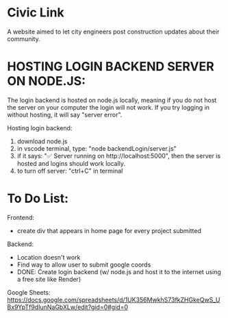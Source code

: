 # Civic Link
A website aimed to let city engineers post construction updates about their community.

# HOSTING LOGIN BACKEND SERVER ON NODE.JS:
The login backend is hosted on node.js locally, meaning if you do not host the server on your computer the login will not work.
If you try logging in without hosting, it will say "server error".

Hosting login backend:
1) download node.js 
2) in vscode terminal, type: "node backendLogin/server.js"
4) if it says: "✅ Server running on http://localhost:5000", then the server is hosted and logins should work locally.
5) to turn off server: "ctrl+C" in terminal



# To Do List:

Frontend:
- create div that appears in home page for every project submitted

Backend:
- Location doesn't work
- Find way to allow user to submit google coords
- DONE: Create login backend (w/ node.js and host it to the internet using a free site like Render)


Google Sheets:
https://docs.google.com/spreadsheets/d/1UK356MwkhS73fkZHGkeQwS_UBx9YpTf9dIunNaGbXLw/edit?gid=0#gid=0

